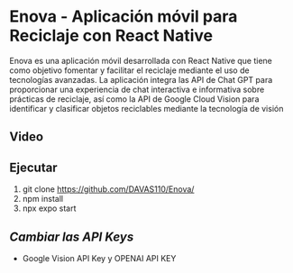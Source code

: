 # Enova - Aplicación móvil para Reciclaje con React Native

Enova es una aplicación móvil desarrollada con React Native que tiene como objetivo fomentar y facilitar el reciclaje mediante el uso de tecnologías avanzadas. La aplicación integra las API de Chat GPT para proporcionar una experiencia de chat interactiva e informativa sobre prácticas de reciclaje, así como la API de Google Cloud Vision para identificar y clasificar objetos reciclables mediante la tecnología de visión 

## Video 

## Ejecutar
   1. git clone https://github.com/DAVAS110/Enova/
   2. npm install
   3. npx expo start
      
## *Cambiar las API Keys*
   - Google Vision API Key y OPENAI API KEY 
